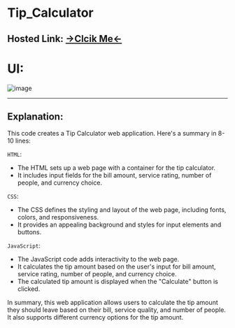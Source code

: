 # Tip_Calculator
## Hosted Link: [→Clcik Me←](https://mayankkatheriya.github.io/Tip_Calculator/)

# UI:
![image](https://github.com/Mayankkatheriya/Tip_Calculator/assets/128832286/362d3bfa-b93d-4883-ba03-7dbe26cc7688)

---

## Explanation:


This code creates a Tip Calculator web application. Here's a summary in 8-10 lines:

`HTML`:

* The HTML sets up a web page with a container for the tip calculator.
* It includes input fields for the bill amount, service rating, number of people, and currency choice.

`CSS`:

* The CSS defines the styling and layout of the web page, including fonts, colors, and responsiveness.
* It provides an appealing background and styles for input elements and buttons.

`JavaScript`:

* The JavaScript code adds interactivity to the web page.
* It calculates the tip amount based on the user's input for bill amount, service rating, number of people, and currency choice.
* The calculated tip amount is displayed when the "Calculate" button is clicked.

In summary, this web application allows users to calculate the tip amount they should leave based on their bill, service quality, and number of people. It also supports different currency options for the tip amount.
